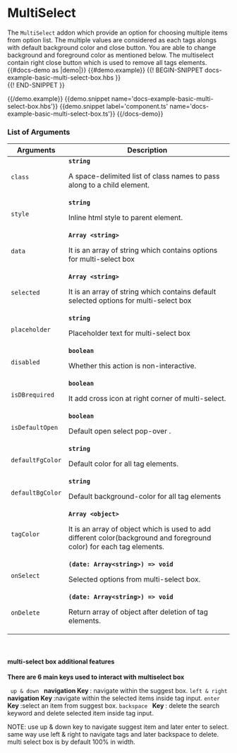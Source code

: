 # MultiSelect
<div class='bp3-running-text bp3-text-large'>
    The <code>MultiSelect</code> addon which provide an option for choosing multiple items from option list. The
    multiple values are considered as each tags alongs with default background color and close button. You are able to
    change background and foreground color as mentioned below. The multiselect contain right close button which is used
    to remove all tags elements.
</div>
{{#docs-demo as |demo|}}
{{#demo.example}}
{{! BEGIN-SNIPPET docs-example-basic-multi-select-box.hbs }}

<div class="demo-container">
    <div class="docs-example-frame docs-example-frame-row" data-example-id="SelectExample">
        <div class="docs-example">
            <div class='webkit-box-div' style="width: 100%">
                <MultiSelect @data={{data}} @selected={{selected}} @placeholder='select'
                    @onSelect={{action 'optionSelected'}} @onDelete={{action 'onDelete' }}></MultiSelect>
            </div>
            <div class='webkit-box-div' style="width: 100%">
                <MultiSelect @data={{data2}} @selected={{selected2}} @placeholder='select'
                    @onSelect={{action 'optionSelected'}} @onDelete={{action 'onDelete'}} @isDBrequired=true
                    @defaultBgColor='orange' @defaultFgColor='black'></MultiSelect>
            </div>
            <div class='webkit-box-div' style="width: 100%">
                <MultiSelect @data={{data3}} @selected={{selected3}} @placeholder='select'
                    @onSelect={{action 'optionSelected'}} @onDelete={{action 'onDelete'}} @tagColor={{tagColor}}
                    @isDBrequired=true></MultiSelect>
            </div>
        </div>
    </div>
</div>
{{! END-SNIPPET }}

{{/demo.example}}
{{demo.snippet name='docs-example-basic-multi-select-box.hbs'}}
{{demo.snippet label='component.ts' name='docs-example-basic-multi-select-box.ts'}}
{{/docs-demo}}

### List of Arguments


<div class="docs-modifiers-table bp3-running-text">
    <table class="bp3-html-table">
        <thead>
            <tr>
                <th>Arguments</th>
                <th>Description</th>
            </tr>
        </thead>
        <tbody>
            <tr>
                <td class="docs-prop-name"><code>class</code></td>
                <td class="docs-prop-details"><code
                        class="docs-prop-type"><strong>string</strong><em class="docs-prop-default bp3-text-muted"></em></code>
                    <div class="docs-prop-description">
                        <div class="docs-section">
                            <div class="bp3-running-text">
                                <p>A space-delimited list of class names to pass along to a child element.</p>
                            </div>
                        </div>
                    </div>
                </td>
            </tr>
            <tr>
                <td class="docs-prop-name"><code>style</code></td>
                <td class="docs-prop-details"><code
                        class="docs-prop-type"><strong>string</strong><em class="docs-prop-default bp3-text-muted"></em></code>
                    <div class="docs-prop-description">
                        <div class="docs-section">
                            <div class="bp3-running-text">
                                <p>Inline html style to parent element.</p>
                            </div>
                        </div>
                    </div>
                </td>
            </tr>
            <tr>
                <td class="docs-prop-name"><code>data</code></td>
                <td class="docs-prop-details"><code
                        class="docs-prop-type"><strong>Array &lt;string&gt;</strong><em class="docs-prop-default bp3-text-muted"></em></code>
                    <div class="docs-prop-description">
                        <div class="docs-section">
                            <div class="bp3-running-text">
                                <p>It is an array of string which contains options for multi-select box</p>
                            </div>
                        </div>
                    </div>
                </td>
            </tr>
            <tr>
                <td class="docs-prop-name"><code>selected</code></td>
                <td class="docs-prop-details"><code
                        class="docs-prop-type"><strong>Array &lt;string&gt;</strong><em class="docs-prop-default bp3-text-muted"></em></code>
                    <div class="docs-prop-description">
                        <div class="docs-section">
                            <div class="bp3-running-text">
                                <p>It is an array of string which contains default selected options for multi-select box
                                </p>
                            </div>
                        </div>
                    </div>
                </td>
            </tr>
            <tr>
                <td class="docs-prop-name"><code>placeholder</code></td>
                <td class="docs-prop-details"><code
                        class="docs-prop-type"><strong>string</strong><em class="docs-prop-default bp3-text-muted"></em></code>
                    <div class="docs-prop-description">
                        <div class="docs-section">
                            <div class="bp3-running-text">
                                <p>Placeholder text for multi-select box</p>
                            </div>
                        </div>
                    </div>
                </td>
            </tr>
            <tr>
                <td class="docs-prop-name"><code>disabled</code></td>
                <td class="docs-prop-details"><code
                        class="docs-prop-type"><strong>boolean</strong><em class="docs-prop-default bp3-text-muted"></em></code>
                    <div class="docs-prop-description">
                        <div class="docs-section">
                            <div class="bp3-running-text">
                                <p>Whether this action is non-interactive.</p>
                            </div>
                        </div>
                    </div>
                </td>
            </tr>
            <tr>
                <td class="docs-prop-name"><code>isDBrequired</code></td>
                <td class="docs-prop-details"><code
                        class="docs-prop-type"><strong>boolean</strong><em class="docs-prop-default bp3-text-muted"></em></code>
                    <div class="docs-prop-description">
                        <div class="docs-section">
                            <div class="bp3-running-text">
                                <p>It add cross icon at right corner of multi-select.</p>
                            </div>
                        </div>
                    </div>
                </td>
            </tr>
            <tr>
                <td class="docs-prop-name"><code>isDefaultOpen</code></td>
                <td class="docs-prop-details"><code
                        class="docs-prop-type"><strong>boolean</strong><em class="docs-prop-default bp3-text-muted"></em></code>
                    <div class="docs-prop-description">
                        <div class="docs-section">
                            <div class="bp3-running-text">
                                <p>Default open select pop-over .</p>
                            </div>
                        </div>
                    </div>
                </td>
            </tr>
            <tr>
                <td class="docs-prop-name"><code>defaultFgColor</code></td>
                <td class="docs-prop-details"><code
                        class="docs-prop-type"><strong>string</strong><em class="docs-prop-default bp3-text-muted"></em></code>
                    <div class="docs-prop-description">
                        <div class="docs-section">
                            <div class="bp3-running-text">
                                <p> Default color for all tag elements.</p>
                            </div>
                        </div>
                    </div>
                </td>
            </tr>
            <tr>
                <td class="docs-prop-name"><code>defaultBgColor</code></td>
                <td class="docs-prop-details"><code
                        class="docs-prop-type"><strong>string</strong><em class="docs-prop-default bp3-text-muted"></em></code>
                    <div class="docs-prop-description">
                        <div class="docs-section">
                            <div class="bp3-running-text">
                                <p>Default background-color for all tag elements</p>
                            </div>
                        </div>
                    </div>
                </td>
            </tr>
            <tr>
                <td class="docs-prop-name"><code>tagColor</code></td>
                <td class="docs-prop-details"><code
                        class="docs-prop-type"><strong>Array &lt;object&gt;</strong><em class="docs-prop-default bp3-text-muted"></em></code>
                    <div class="docs-prop-description">
                        <div class="docs-section">
                            <div class="bp3-running-text">
                                <p>It is an array of object which is used to add different color(background and
                                    foreground color) for
                                    each tag elements.</p>
                            </div>
                        </div>
                    </div>
                </td>
            </tr>
            <tr>
                <td class="docs-prop-name"><code>onSelect</code></td>
                <td class="docs-prop-details"><code
                        class="docs-prop-type"><strong>(date: Array&lt;string&gt;) =&gt; void</strong><em class="docs-prop-default bp3-text-muted"></em></code>
                    <div class="docs-prop-description">
                        <div class="docs-section">
                            <div class="bp3-running-text">
                                <p>Selected options from multi-select box.</p>
                            </div>
                        </div>
                    </div>
                </td>
            </tr>
            <tr>
                <td class="docs-prop-name"><code>onDelete</code></td>
                <td class="docs-prop-details"><code
                        class="docs-prop-type"><strong>(date: Array&lt;string&gt;) =&gt; void</strong><em class="docs-prop-default bp3-text-muted"></em></code>
                    <div class="docs-prop-description">
                        <div class="docs-section">
                            <div class="bp3-running-text">
                                <p>Return array of object after deletion of tag elements.</p>
                            </div>
                        </div>
                    </div>
                </td>
            </tr>
        </tbody>
    </table>
    <br>
    <div class="bp3-callout bp3-intent-primary ">
        <h4 class="bp3-heading">
            <Icon @icon='info-sign' @iconSize=18 /> multi-select box additional features</h4>
        <b>There are 6 main keys used to interact with multiselect box</b>
        <p> <code> up & down </code> <strong> navigation Key </strong>: navigate within the suggest box.
            <code>left & right </code> <strong> navigation Key </strong>:navigate within the selected items inside tag
            input.
            <code>enter </code> <strong> Key </strong>:select an item from suggest box.
            <code>backspace </code> <strong> Key </strong>: delete the search keyword and delete selected item inside
            tag
            input.
        </p>
        NOTE: use up & down key to navigate suggest item and later enter to select.
        same way use left & right to navigate tags and later backspace to delete.
        multi select box is by default 100% in width.
    </div>

</div>